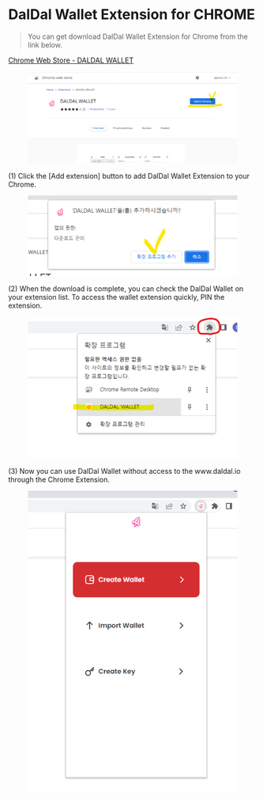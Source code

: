 # DalDal Wallet Extension for CHROME

> You can get download DalDal Wallet Extension for Chrome from the link below.

[Chrome Web Store - DALDAL WALLET](https://chrome.google.com/webstore/detail/daldal-wallet/chpijpegbmmcdkcednimifhdjbfghngm?hl=en)

<figure><img src=".../../../.gitbook/assets/daldal-wallet/ddw_extension_0.png" alt=""><figcaption></figcaption></figure>
(1) Click the [Add extension] button to add DalDal Wallet Extension to your Chrome.
<figure><img src=".../../../.gitbook/assets/daldal-wallet/ddw_extension_add.png" alt=""><figcaption></figcaption></figure>
(2) When the download is complete, you can check the DalDal Wallet on your extension list. To access the wallet extension quickly, PIN the extension.
<figure><img src=".../../../.gitbook/assets/daldal-wallet/ddw_extension_add2.png" alt=""><figcaption></figcaption></figure>
(3) Now you can use DalDal Wallet without access to the www.daldal.io through the Chrome Extension.
<figure><img src=".../../../.gitbook/assets/daldal-wallet/ddw_extension_end.png" alt=""><figcaption></figcaption></figure>